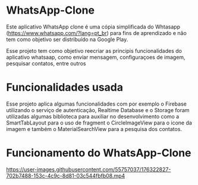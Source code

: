 # WhatsApp-Clone

Este aplicativo WhatsApp clone é uma cópia simplificada do Whtasapp (https://www.whatsapp.com/?lang=pt_br) 
para fins de aprendizado e não tem como objetivo ser distribuído na Google Play.

Esse projeto tem como objetivo reecriar as principis funcionalidades do aplicativo whatsaap, como enviar mensagem, configuraçoes de imagem, pesquisar contatos,
entre outros

# Funcionalidades usada 

Esse projeto aplica algumas funcionalidades com por exemplo o Firebase utilizando o serviço de autenticação, Realtime Database e o Storage
foram utilizadas algumas biblioteca para auxiliar no desenvolvimento como a SmartTabLayout para o uso de fragment o CircleImageView para o icone da imagem e também
o MaterialSearchView para a pesquisa dos contatos.

# Funcionamento do WhatsApp-Clone

https://user-images.githubusercontent.com/55757037/176322827-702b7488-153c-4c9c-8d81-03c544fbfb08.mp4

